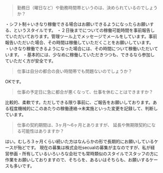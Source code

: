 
> 勤務日（曜日など）や勤務時間帯というのは、決められているのでしょうか？

・シフト制＋いきなり稼働できる場合はお願いできるようになったらお願いする、というスタイルです。
・２日後までについての稼働可能時間を事前報告していただいております。管理ツール上でメッセージでメールをしています。事前報告いただいた場合、その時間は稼働していただくことをお願いしています。
・いきなり稼働できるようになった場合には、その時間について稼働いただいています。
・基本的には、少なめに稼働していただきつつも、できるなら参加していただく方が安全です。


> 仕事は自分の都合の良い時間帯でも問題ないのでしょうか？

OKです。

> 仕事の予定日に急に都合が悪くなって、仕事を休むことはできますか？

比較的、柔軟です。ただしできる限り事前に、ご報告をお願いしております。ある程度機械的にこのあたりの稼働連絡→未実施といった変更を記録して、判断しています。



> 仕事の契約期間は、3ヶ月～6ヶ月とありますが、
延長や無期限契約になる可能性はありますか？

はい。むしろ３ヶ月くらい続いた方はなんらかの形で長期的にお願いしているケースが殆どです。
現在の募集は株式会社secualの募集が主なのですが、私が経営参画・所有しているいろいろな会社でも常時類似のスタイルでスタッフの方に作業をお願いしておりますので、そちらを、あるいはそちらも、お願いするケースも多いです。
